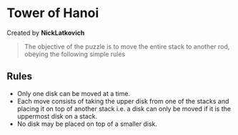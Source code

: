 ﻿# Tower of Hanoi

Created by **NickLatkovich**

>The objective of the puzzle is to move the entire stack to another rod, obeying the following simple rules

## Rules
* Only one disk can be moved at a time.
* Each move consists of taking the upper disk from one of the stacks and placing it on top of another stack i.e. a disk can only be moved if it is the uppermost disk on a stack.
* No disk may be placed on top of a smaller disk.